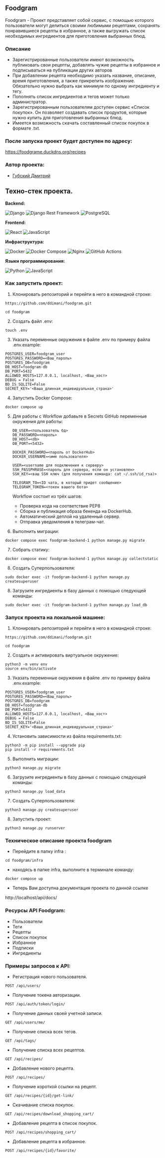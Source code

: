 ## Foodgram
Foodgram - Проект представляет собой сервис, с помощью которого пользователи могут делиться своими любимыми рецептами,
сохранять понравившиеся рецепты в избранное, а также выгружать список необходимых ингредиентов для приготовления выбранных блюд. 

### Описание
*  Зарегистрированные пользователи имеют возможность публиковать свои рецепты, добавлять чужие рецепты в избранное и подписываться на публикации других авторов
*  При добавлении рецепта необходимо указать название, описание, время приготовления, а также прикрепить изображение. Обязательно нужно выбрать как минимум по одному ингредиенту и тегу. 
*  Пополнять список ингредиентов и тегов может только администратор.
*  Зарегистрированным пользователям доступен сервис «Список покупок». Он позволяет создавать список продуктов, которые нужно купить для приготовления выбранных блюд.
*  Имеется возможность скачать составленный список покупок в формате .txt.

### После запуска проект будет доступен по адресу:
https://foodgrame.duckdns.org/recipes

### Автор проекта:
*  [Губский Дмитрий](https://github.com/ddimani)

## Техно-стек проекта.

**Backend:**

![Django](https://img.shields.io/badge/Django-092E20?style=for-the-badge&logo=django&logoColor=white)
![Django Rest Framework](https://img.shields.io/badge/Django%20REST-ff1709?style=for-the-badge&logo=django&logoColor=white&color=ff1709&labelColor=gray)
![PostgreSQL](https://img.shields.io/badge/PostgreSQL-316192?style=for-the-badge&logo=postgresql&logoColor=white)

**Frontend:**

![React](https://img.shields.io/badge/React-61DAFB?style=for-the-badge&logo=react&logoColor=white)
![JavaScript](https://img.shields.io/badge/JavaScript-F7DF1E?style=for-the-badge&logo=javascript&logoColor=black)

**Инфраструктура:**

![Docker](https://img.shields.io/badge/Docker-2496ED?style=for-the-badge&logo=docker&logoColor=white)
![Docker Compose](https://img.shields.io/badge/Docker%20Compose-2496ED?style=for-the-badge&logo=docker&logoColor=white)
![Nginx](https://img.shields.io/badge/Nginx-009639?style=for-the-badge&logo=nginx&logoColor=white)
![GitHub Actions](https://img.shields.io/badge/GitHub%20Actions-2088FF?style=for-the-badge&logo=github-actions&logoColor=white)

**Языки программирования:**

![Python](https://img.shields.io/badge/Python-3776AB?style=for-the-badge&logo=python&logoColor=white)
![JavaScript](https://img.shields.io/badge/JavaScript-F7DF1E?style=for-the-badge&logo=javascript&logoColor=black)

### Как запустить проект:
1. Клонировать репозиторий и перейти в него в командной строке:

```
https://github.com/ddimani/foodgram.git
```

```
cd foodgram
```

2. Создать файл .env:

```
touch .env
```

3. Указать переменные окружения в файле .env по примеру файла .env.example:

```
POSTGRES_USER=foodgram_user
POSTGRES_PASSWORD=<Ваш_пароль>
POSTGRES_DB=foodgram
DB_HOST=foodgram-db
DB_PORT=5432
ALLOWED_HOSTS=127.0.0.1, localhost, <Ваш_хост>
DEBUG = False
BD_IS_SQLITE=False
SECRET_KEY='<Ваша_длинная_индивидуальная_страка>'
```

4. Запустить Docker Compose:

```
docker compose up
```

5. Для работы с Workflow добавьте в Secrets GitHub переменные окружения для работы:
    ```
    DB_USER=<пользователь бд>
    DB_PASSWORD=<пароль>
    DB_HOST=<db>
    DB_PORT=<5432>
    
    DOCKER_PASSWORD=<пароль от DockerHub>
    DOCKER_USERNAME=<имя пользователя>

    USER=<username для подключения к серверу>
    SSH_PASSPHRASE=<пароль для сервера, если он установлен>
    SSH_KEY=<ваш SSH ключ (для получения команда: cat ~/.ssh/id_rsa)>

    TELEGRAM_TO=<ID чата, в который придет сообщение>
    TELEGRAM_TOKEN=<токен вашего бота>
    ```
    Workflow состоит из трёх шагов:
     - Проверка кода на соответствие PEP8
     - Сборка и публикация образа бекенда на DockerHub.
     - Автоматический деплой на удаленный сервер.
     - Отправка уведомления в телеграм-чат. 


6. Выполнить миграции:

```
docker compose exec foodgram-backend-1 python manage.py migrate
```

7. Собрать статику:

```
docker compose exec foodgram-backend-1 python manage.py collectstatic
```

8. Создать Суперпользователя:

```
sudo docker exec -it foodgram-backend-1 python manage.py createsuperuser

```

8. Загрузите ингредиенты в базу данных с помощью следующей команды:

```
sudo docker exec -it foodgram-backend-1 python manage.py load_db

```

### Запуск проекта на локальной машине:

1. Клонировать репозиторий и перейти в него в командной строке:

```
https://github.com/ddimani/foodgram.git
```

```
cd foodgram
```

2. Cоздать и активировать виртуальное окружение:
```
python3 -m venv env
source env/bin/activate
```
3. Указать переменные окружения в файле .env по примеру файла .env.example:

```
POSTGRES_USER=foodgram_user
POSTGRES_PASSWORD=<Ваш_пароль>
POSTGRES_DB=foodgram
DB_HOST=foodgram-db
DB_PORT=5432
ALLOWED_HOSTS=127.0.0.1, localhost, <Ваш_хост>
DEBUG = False
BD_IS_SQLITE=False
SECRET_KEY='<Ваша_длинная_индивидуальная_страка>'
```

4. Установить зависимости из файла requirements.txt:
```
python3 -m pip install --upgrade pip
pip install -r requirements.txt
```

5. Выполнить миграции:
```
python3 manage.py migrate
```

6. Загрузите ингредиенты в базу данных с помощью следующей команды:
```
python3 manage.py load_data
```

7. Создать Суперпользователя:

```
python3 manage.py createsuperuser
```

8. Запустить проект:
```
python3 manage.py runserver
```


### Техническое описание проекта foodgram

* Перейдите в папку infra :
```
cd foodgram/infra
```
* находясь в папке infra, выполните в терминале команду:
```
docker compose up
```
* Теперь Вам доступна документация проекта по данной ссылке

http://localhost/api/docs/ 


### Ресурсы API Foodgram:
* Пользователи
* Теги
* Рецепты
* Список покупок
* Избранное
* Подписки
* Ингредиенты

### Примеры запросов к API:
* Регистрация нового пользователя.
```
POST /api/users/
```
* Получение токена авторизации.
```
POST /api/auth/token/login/
```
* Получение данных своей учетной записи.
```
GET /api/users/me/
```
* Получение списка всех тегов.
```
GET /api/tags/
```
* Получение списка всех рецептов.
```
GET /api/recipes/
```
* Добавление нового рецепта.
```
POST /api/recipes/
```
* Получение короткой ссылки на рецепт.
```
GET /api/recipes/{id}/get-link/
```
* Скачивание списка покупок.
```
GET /api/recipes/download_shopping_cart/
```
* Добавление рецепта в список покупок.
```
POST /api/recipes/shopping_cart/
```
* Добавление рецепта в избранное.
```
POST /api/recipes/{id}/favorite/
```